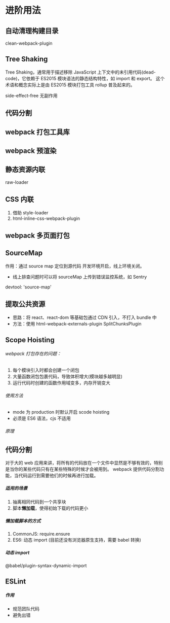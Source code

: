<!--
 * @Description: 
 * @Author: changhong.wang
 * @Date: 2021-07-27 22:53:09
 * @LastEditors: changhong.wang
 * @LastEditTime: 2021-07-27 23:53:33
-->
# 进阶用法

## 自动清理构建目录

clean-webpack-plugin

## Tree Shaking

Tree Shaking，通常用于描述移除 JavaScript 上下文中的未引用代码(dead-code)，它依赖于 ES2015 模块语法的静态结构特性，如 import 和 export。
这个术语和概念实际上是由 ES2015 模块打包工具 rollup 普及起来的。

side-effect-free 无副作用

## 代码分割

## webpack 打包工具库

## webpack 预渲染

## 静态资源内联

raw-loader

## CSS 内联

1. 借助 style-loader
2. html-inline-css-webpack-plugin

## webpack 多页面打包

## SourceMap

作用：通过 source map 定位到源代码
开发环境开启，线上环境关闭。

- 线上排查问题时可以将 sourceMap 上传到错误监控系统，如 Sentry

devtool: 'source-map'

## 提取公共资源

- 思路：将 react、react-dom 等基础包通过 CDN 引入，不打入 bundle 中
- 方法：使用 html-webpack-externals-plugin
  SplitChunksPlugin

## Scope Hoisting

###### webpack 打包存在的问题：

1. 每个模块引入时都会创建一个闭包
2. 大量函数闭包包裹代码，导致体积增大(模块越多越明显)
3. 运行代码时创建的函数作用域变多，内存开销变大

###### 使用方法

- mode 为 production 时默认开启 scode hoisting
- 必须是 ES6 语法，cjs 不适用

###### 原理

## 代码分割

对于大的 web 应用来讲，将所有的代码放在一个文件中显然是不够有效的，特别是当你的某些代码只有在某些特殊的时候才会被用到。
webpack 提供代码分割功能，当代码运行到需要他们的时候再进行加载。

##### 适用的场景

1. 抽离相同代码到一个共享块
2. 脚本**懒加载**，使得初始下载的代码更小

##### 懒加载脚本的方式

1. CommonJS: require.ensure
2. ES6: 动态 import (目前还没有浏览器原生支持，需要 babel 转换)

##### 动态 import

@babel/plugin-syntax-dynamic-import

## ESLint

##### 作用
- 规范团队代码
- 避免出错